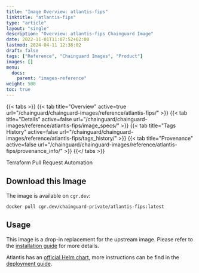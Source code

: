 ```yaml
---
title: "Image Overview: atlantis-fips"
linktitle: "atlantis-fips"
type: "article"
layout: "single"
description: "Overview: atlantis-fips Chainguard Image"
date: 2022-11-01T11:07:52+02:00
lastmod: 2024-04-11 12:38:02
draft: false
tags: ["Reference", "Chainguard Images", "Product"]
images: []
menu: 
  docs: 
    parent: "images-reference"
weight: 500
toc: true
---
```


{{< tabs >}}
{{< tab title="Overview" active=true url="/chainguard/chainguard-images/reference/atlantis-fips/" >}}
{{< tab title="Details" active=false url="/chainguard/chainguard-images/reference/atlantis-fips/image_specs/" >}}
{{< tab title="Tags History" active=false url="/chainguard/chainguard-images/reference/atlantis-fips/tags_history/" >}}
{{< tab title="Provenance" active=false url="/chainguard/chainguard-images/reference/atlantis-fips/provenance_info/" >}}
{{</ tabs >}}



<!--overview:start-->
Terraform Pull Request Automation
<!--overview:end-->

## Download this Image

The image is available on `cgr.dev`:

```
docker pull cgr.dev/chainguard-private/atlantis-fips:latest
```


<!--body:start-->
## Usage

This image is a drop-in replacement for the upstream image. Please refer to the [installation guide](https://www.runatlantis.io/docs/installation-guide.html) for more details.

Atlantis has an [official Helm chart](https://github.com/runatlantis/helm-charts/tree/main), more instructions can be find in the [deployment guide](https://www.runatlantis.io/docs/deployment.html#kubernetes-helm-chart).
<!--body:end-->

